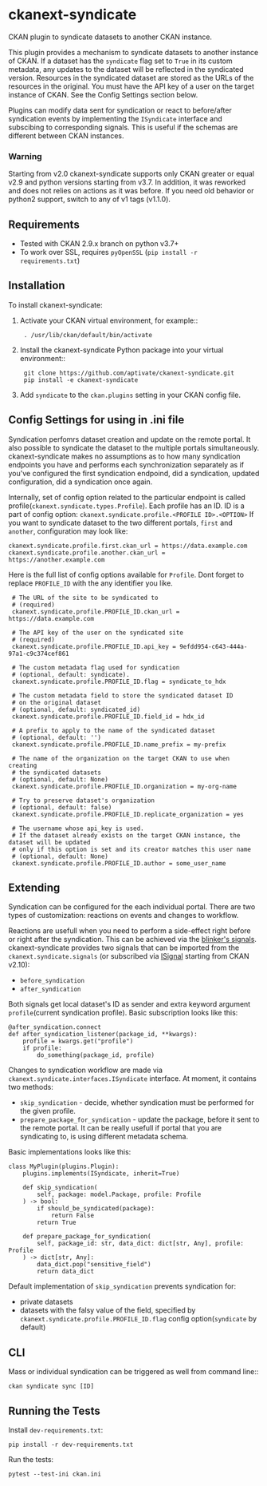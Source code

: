 # ckanext-syndicate

CKAN plugin to syndicate datasets to another CKAN instance.

This plugin provides a mechanism to syndicate datasets to another instance of
CKAN. If a dataset has the ``syndicate`` flag set to ``True`` in its custom
metadata, any updates to the dataset will be reflected in the syndicated
version. Resources in the syndicated dataset are stored as the URLs of the
resources in the original. You must have the API key of a user on the target
instance of CKAN. See the Config Settings section below.

Plugins can modify data sent for syndication or react to before/after
syndication events by implementing the ``ISyndicate`` interface and subscibing
to corresponding signals. This is useful if the schemas are different between
CKAN instances.

### Warning

Starting from v2.0 ckanext-syndicate supports only CKAN greater or equal v2.9
and python versions starting from v3.7. In addition, it was reworked and does
not relies on actions as it was before. If you need old behavior or python2
support, switch to any of v1 tags (v1.1.0).


## Requirements

* Tested with CKAN 2.9.x branch on python v3.7+
* To work over SSL, requires ``pyOpenSSL`` (``pip install -r requirements.txt``)

## Installation


To install ckanext-syndicate:

1. Activate your CKAN virtual environment, for example::

		. /usr/lib/ckan/default/bin/activate

2. Install the ckanext-syndicate Python package into your virtual environment::

		git clone https://github.com/aptivate/ckanext-syndicate.git
		pip install -e ckanext-syndicate

3. Add ``syndicate`` to the ``ckan.plugins`` setting in your CKAN config file.


## Config Settings for using in .ini file

Syndication perfomrs dataset creation and update on the remote portal. It also
possible to syndicate the dataset to the multiple portals
simultaneously. ckanext-syndicate makes no assumptions as to how many
syndication endpoints you have and performs each synchronization separately as
if you've configured the first syndication endpoind, did a syndication, updated
configuration, did a syndication once again.

Internally, set of config option related to the particular endpoint is called
profile(``ckanext.syndicate.types.Profile``). Each profile has an ID. ID is a
part of config option: ``ckanext.syndicate.profile.<PROFILE ID>.<OPTION>`` If
you want to syndicate dataset to the two different portals, ``first`` and
``another``, configuration may look like:

	ckanext.syndicate.profile.first.ckan_url = https://data.example.com
	ckanext.syndicate.profile.another.ckan_url = https://another.example.com

Here is the full list of config options available for ``Profile``. Dont forget
to replace ``PROFILE_ID`` with the any identifier you like.

     # The URL of the site to be syndicated to
	 # (required)
     ckanext.syndicate.profile.PROFILE_ID.ckan_url = https://data.example.com

     # The API key of the user on the syndicated site
	 # (required)
     ckanext.syndicate.profile.PROFILE_ID.api_key = 9efdd954-c643-444a-97a1-c9c374cef861

     # The custom metadata flag used for syndication
     # (optional, default: syndicate).
     ckanext.syndicate.profile.PROFILE_ID.flag = syndicate_to_hdx

     # The custom metadata field to store the syndicated dataset ID
     # on the original dataset
     # (optional, default: syndicated_id)
     ckanext.syndicate.profile.PROFILE_ID.field_id = hdx_id

     # A prefix to apply to the name of the syndicated dataset
     # (optional, default: '')
     ckanext.syndicate.profile.PROFILE_ID.name_prefix = my-prefix

     # The name of the organization on the target CKAN to use when creating
     # the syndicated datasets
     # (optional, default: None)
     ckanext.syndicate.profile.PROFILE_ID.organization = my-org-name

     # Try to preserve dataset's organization
     # (optional, default: false)
     ckanext.syndicate.profile.PROFILE_ID.replicate_organization = yes

     # The username whose api_key is used.
     # If the dataset already exists on the target CKAN instance, the dataset will be updated
     # only if this option is set and its creator matches this user name
     # (optional, default: None)
     ckanext.syndicate.profile.PROFILE_ID.author = some_user_name


## Extending

Syndication can be configured for the each individual portal. There are two
types of customization: reactions on events and changes to workflow.

Reactions are usefull when you need to perform a side-effect right before or
right after the syndication. This can be achieved via the [blinker's
signals](https://pythonhosted.org/blinker/). ckanext-syndicate provides two
signals that can be imported from the ``ckanext.syndicate.signals`` (or
subscribed via
[ISignal](https://docs.ckan.org/en/latest/extensions/plugin-interfaces.html#ckan.plugins.interfaces.ISignal)
starting from CKAN v2.10):

* ``before_syndication``
* ``after_syndication``

Both signals get local dataset's ID as sender and extra keyword argument
``profile``(current syndication profile). Basic subscription looks like this:

	@after_syndication.connect
	def after_syndication_listener(package_id, **kwargs):
		profile = kwargs.get("profile")
		if profile:
			do_something(package_id, profile)

Changes to syndication workflow are made via
``ckanext.syndicate.interfaces.ISyndicate`` interface. At moment, it contains two methods:

* ``skip_syndication`` - decide, whether syndication must be performed for the
  given profile.
* ``prepare_package_for_syndication`` - update the package, before it sent to
  the remote portal. It can be really usefull if portal that you are
  syndicating to, is using different metadata schema.

Basic implementations looks like this:

	class MyPlugin(plugins.Plugin):
		plugins.implements(ISyndicate, inherit=True)

		def skip_syndication(
			self, package: model.Package, profile: Profile
		) -> bool:
			if should_be_syndicated(package):
				return False
			return True

		def prepare_package_for_syndication(
			self, package_id: str, data_dict: dict[str, Any], profile: Profile
		) -> dict[str, Any]:
			data_dict.pop("sensitive_field")
			return data_dict

Default implementation of ``skip_syndication`` prevents syndication for:

* private datasets
* datasets with the falsy value of the field, specified by
  ``ckanext.syndicate.profile.PROFILE_ID.flag`` config option(``syndicate`` by
  default)

## CLI


Mass or individual syndication can be triggered as well from command line::

	ckan syndicate sync [ID]

## Running the Tests


Install ``dev-requirements.txt``:

	pip install -r dev-requirements.txt

Run the tests:

	pytest --test-ini ckan.ini
